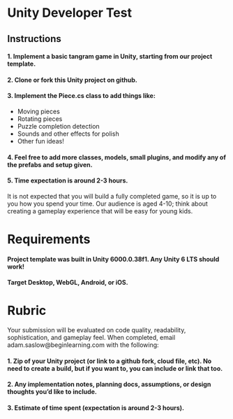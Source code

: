 <h1>Unity Developer Test</h1>
<h2>Instructions</h2>
<h4>1. Implement a basic tangram game in Unity, starting from our project template.</h4>
<h4>2. Clone or fork this Unity project on github.</h4>
<h4>3. Implement the Piece.cs class to add things like:</h4>
<ul>
	<li>Moving pieces</li>
<li>Rotating pieces</li>
<li>Puzzle completion detection</li>
<li>Sounds and other effects for polish</li>
<li>Other fun ideas!</li>
</ul>
<h4>4. Feel free to add more classes, models, small plugins, and modify any of the prefabs and setup given.</h4>
<h4>5. Time expectation is around 2-3 hours.</h4>
It is not expected that you will build a fully completed game, so it is up to you how you spend your time. Our
audience is aged 4-10; think about creating a gameplay experience that will be easy for young kids.
<h1>Requirements</h1>
<h4>Project template was built in Unity 6000.0.38f1. Any Unity 6 LTS should work!</h4>
<h4>Target Desktop, WebGL, Android, or iOS.</h4>

<h1>Rubric</h1>
Your submission will be evaluated on code quality, readability, sophistication, and gameplay feel.
When completed, email adam.saslow@beginlearning.com with the following:
<h4>1. Zip of your Unity project (or link to a github fork, cloud file, etc). No need to create a build, but if you
want to, you can include or link that too.</h4>
<h4>2. Any implementation notes, planning docs, assumptions, or design thoughts you’d like to include.</h4>
<h4>3. Estimate of time spent (expectation is around 2-3 hours).</h4>
